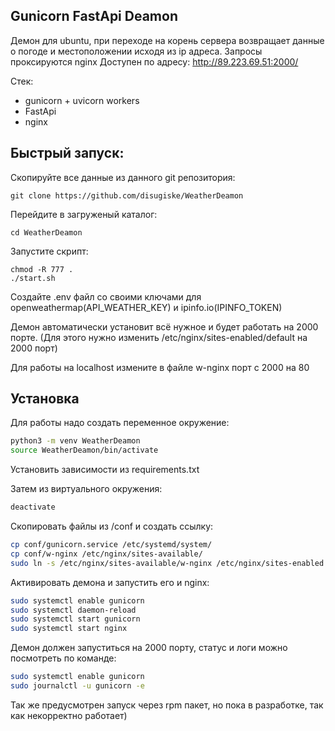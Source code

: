 ## Gunicorn FastApi Deamon
Демон для ubuntu, при переходе на корень сервера возвращает данные о погоде и местоположении исходя из ip адреса.
Запросы проксируются nginx
Доступен по адресу: http://89.223.69.51:2000/

Стек:
 - gunicorn + uvicorn workers
 - FastApi
 - nginx

## Быстрый запуск:
Скопируйте все данные из данного git репозитория:
```shell
git clone https://github.com/disugiske/WeatherDeamon
```
Перейдите в загруженый каталог:
```shell
cd WeatherDeamon
```
Запустите скрипт:
```shell
chmod -R 777 .
./start.sh
```
Создайте .env файл со своими ключами для openweathermap(API_WEATHER_KEY) и ipinfo.io(IPINFO_TOKEN)


Демон автоматически установит всё нужное и будет работать на 2000 порте. (Для этого нужно изменить /etc/nginx/sites-enabled/default на 2000 порт)

Для работы на localhost измените в файле w-nginx порт с 2000 на 80

## Установка
Для работы надо создать переменное окружение:

```sh
python3 -m venv WeatherDeamon
source WeatherDeamon/bin/activate
```
Установить зависимости из requirements.txt

Затем из виртуального окружения:

```sh
deactivate
```

Скопировать файлы из /conf и создать ссылку:

```sh
cp conf/gunicorn.service /etc/systemd/system/
cp conf/w-nginx /etc/nginx/sites-available/
sudo ln -s /etc/nginx/sites-available/w-nginx /etc/nginx/sites-enabled
```

Активировать демона и запустить его и nginx:
```sh
sudo systemctl enable gunicorn
sudo systemctl daemon-reload
sudo systemctl start gunicorn
sudo systemctl start nginx
```

Демон должен запуститься на 2000 порту, статус и логи можно посмотреть по команде:
```sh
sudo systemctl enable gunicorn
sudo journalctl -u gunicorn -e
```

Так же предусмотрен запуск через rpm пакет, но пока в разработке, так как некорректно работает)
